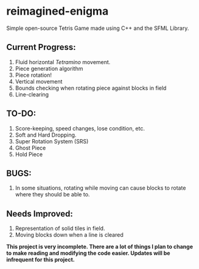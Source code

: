 # reimagined-enigma
Simple open-source Tetris Game made using C++ and the SFML Library.

## Current Progress:
1. Fluid horizontal *Tetramino* movement.
2. Piece generation algorithm
3. Piece rotation!
4. Vertical movement
5. Bounds checking when rotating piece against blocks in field
6. Line-clearing

## TO-DO:
1. Score-keeping, speed changes, lose condition, etc.
2. Soft and Hard Dropping.
3. Super Rotation System (SRS)
4. Ghost Piece
5. Hold Piece

## BUGS:
1. In some situations, rotating while moving can cause blocks to rotate where they should be able to.

## Needs Improved:
1. Representation of solid tiles in field.
2. Moving blocks down when a line is cleared

**This project is very incomplete. There are a lot of things I plan to change to make reading and modifying the code easier.
Updates will be infrequent for this project.**

